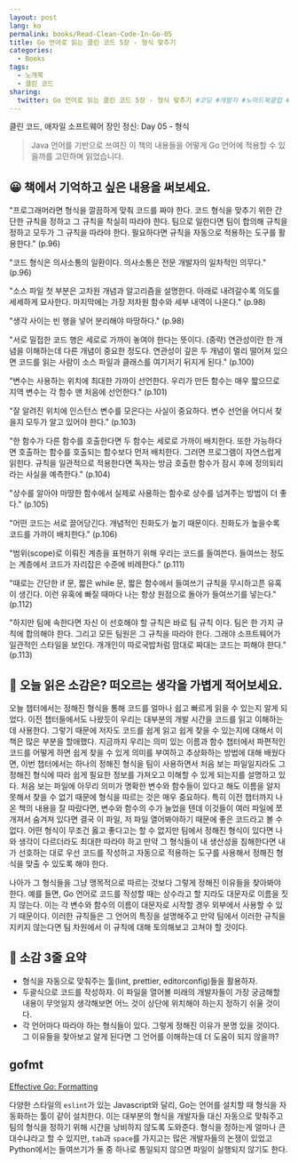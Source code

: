 ```yaml
---
layout: post
lang: ko
permalink: books/Read-Clean-Code-In-Go-05
title: Go 언어로 읽는 클린 코드 5장 - 형식 맞추기
categories:
  - Books
tags:
  - 노개북
  - 클린 코드
sharing:
  twitter: Go 언어로 읽는 클린 코드 5장 - 형식 맞추기 #코딩 #개발자 #노마드북클럽 #노개북
---
```


클린 코드, 애자일 소프트웨어 장인 정신: Day 05 - 형식

> Java 언어를 기반으로 쓰여진 이 책의 내용들을 어떻게 Go 언어에 적용할 수 있을까를 고민하며 읽었습니다.

## 😀 책에서 기억하고 싶은 내용을 써보세요.

"프로그래머라면 형식을 깔끔하게 맞춰 코드를 짜야 한다. 코드 형식을 맞추기 위한 간단한 규칙을 정하고 그 규칙을 착실히 따라야 한다. 팀으로 일한다면 팀이 합의해 규칙을 정하고 모두가 그 규칙을 따라야 한다. 필요하다면 규칙을 자동으로 적용하는 도구를 활용한다." (p.96)

"코드 형식은 의사소통의 일환이다. 의사소통은 전문 개발자의 일차적인 의무다." (p.96)

"소스 파일 첫 부분은 고차원 개념과 알고리즘을 설명한다. 아래로 내려갈수록 의도를 세세하게 묘사한다. 마지막에는 가장 저차원 함수와 세부 내역이 나온다." (p.98)

"생각 사이는 빈 행을 넣어 분리해야 마땅하다." (p.98)

"서로 밀접한 코드 행은 세로로 가까이 놓여야 한다는 뜻이다. (중략) 연관성이란 한 개념을 이해하는데 다른 개념이 중요한 정도다. 연관성이 깊은 두 개념이 멀리 떨어져 있으면 코드를 읽는 사람이 소스 파일과 클래스를 여기저기 뒤지게 된다." (p.100)

"변수는 사용하는 위치에 최대한 가까이 선언한다. 우리가 만든 함수는 매우 짧으므로 지역 변수는 각 함수 맨 처음에 선언한다." (p.101)

"잘 알려진 위치에 인스턴스 변수를 모은다는 사실이 중요하다. 변수 선언을 어디서 찾을지 모두가 알고 있어야 한다." (p.103)

"한 함수가 다른 함수를 호출한다면 두 함수는 세로로 가까이 배치한다. 또한 가능하다면 호출하는 함수를 호출되는 함수보다 먼저 배치한다. 그러면 프로그램이 자연스럽게 읽힌다. 규칙을 일관적으로 적용한다면 독자는 방금 호출한 함수가 잠시 후에 정의되리라는 사실을 예측한다." (p.104)

"상수를 알아야 마땅한 함수에서 실제로 사용하는 함수로 상수를 넘겨주는 방법이 더 좋다." (p.105)

"어떤 코드는 서로 끌어당긴다. 개념적인 친화도가 높기 때문이다. 친화도가 높을수록 코드를 가까이 배치한다." (p.106)

"범위(scope)로 이뤄진 계층을 표현하기 위해 우리는 코드를 들여쓴다. 들여쓰는 정도는 계층에서 코드가 자리잡은 수준에 비례한다." (p.111)

"때로는 간단한 if 문, 짧은 while 문, 짧은 함수에서 들여쓰기 규칙을 무시하고픈 유혹이 생긴다. 이런 유혹에 빠질 때마다 나는 항상 원점으로 돌아가 들여쓰기를 넣는다." (p.112)

"하지만 팀에 속한다면 자신 이 선호해야 할 규칙은 바로 팀 규칙 이다. 팀은 한 가지 규칙에 합의해야 한다. 그리고 모든 팀원은 그 규칙을 따라야 한다. 그래야 소프트웨어가 일관적인 스타일을 보인다. 개개인이 따로국밥처럼 맘대로 짜대는 코드는 피해야 한다." (p.113)

## 🤔 오늘 읽은 소감은? 떠오르는 생각을 가볍게 적어보세요.

오늘 챕터에서는 정해진 형식을 통해 코드를 얼마나 쉽고 빠르게 읽을 수 있는지 알게 되었다. 이전 챕터들에서도 나왔듯이 우리는 대부분의 개발 시간을 코드를 읽고 이해하는데 사용한다. 그렇기 때문에 저자도 코드를 쉽게 읽고 쉽게 찾을 수 있는지에 대해서 이 책은 많은 부분을 할애했다. 지금까지 우리는 의미 있는 이름과 함수 챕터에서 파편적인 코드를 어떻게 하면 쉽게 찾을 수 있게 의미를 부여하고 추상화하는 방법에 대해 배웠다면, 이번 챕터에서는 하나의 정해진 형식을 팀이 사용하면서 처음 보는 파일일지라도 그 정해진 형식에 따라 쉽게 필요한 정보를 가져오고 이해할 수 있게 되는지를 설명하고 있다. 처음 보는 파일에 아무리 의미가 명확한 변수와 함수들이 있다고 해도 이름을 알지 못해서 찾을 수 없기 때문에 형식을 따르는 것은 매우 중요하다. 특히 이전 챕터까지 나온 책의 내용을 잘 따랐다면, 변수와 함수의 수가 늘었을 텐데 이것들이 여러 파일에 쪼개져서 숨겨져 있다면 결국 이 파일, 저 파일 열어봐야하기 때문에 좋은 코드라고 볼 수 없다. 어떤 형식이 무조건 옳고 좋다고는 할 수 없지만 팀에서 정해진 형식이 있다면 나와 생각이 다르더라도 최대한 따라야 하고 만약 그 형식들이 내 생산성을 침해한다면 내가 선호하는 대로 우선 코드를 작성하고 자동으로 적용하는 도구를 사용해서 정해진 형식을 맞출 수 있도록 해야 한다.

나아가 그 형식들을 그냥 맹목적으로 따르는 것보다 그렇게 정해진 이유들을 찾아봐야 한다. 예를 들면, Go 언어로 코드를 작성할 때는 상수라고 할 지라도 대문자로 이름을 짓지 않는다. 이는 각 변수와 함수의 이름이 대문자로 시작할 경우 외부에서 사용할 수 있기 때문이다. 이러한 규칙들은 그 언어의 특징을 설명해주고 만약 팀에서 이러한 규칙을 지키지 않는다면 팀 차원에서 이 규칙에 대해 토의해보고 고쳐야 할 것이다.

## 👀 소감 3줄 요약

- 형식을 자동으로 맞춰주는 툴(lint, prettier, editorconfig)들을 활용하자.
- 두괄식으로 코드를 작성하자. 이 파일을 열어볼 미래의 개발자들이 가장 궁금해할 내용이 무엇일지 생각해보면 어느 것이 상단에 위치해야 하는지 정하기 쉬울 것이다.
- 각 언어마다 따라야 하는 형식들이 있다. 그렇게 정해진 이유가 분명 있을 것이다. 그 이유들을 찾아보고 알게 된다면 그 언어를 이해하는데 더 도움이 되지 않을까?

## gofmt

[Effective Go: Formatting](https://go.dev/doc/effective_go#formatting)

다양한 스타일의 `eslint`가 있는 Javascript와 달리, Go는 언어를 설치할 때 형식을 자동화하는 툴이 같이 설치한다. 이는 대부분의 형식을 개발자들 대신 자동으로 맞춰주고 팀의 형식을 정하기 위해 시간을 낭비하지 않도록 도와준다. 형식을 정하는게 얼마나 큰 대수냐라고 할 수 있지만, `tab`과 `space`를 가지고는 많은 개발자들의 논쟁이 있었고 Python에서는 들여쓰기가 둘 중 하나로 통일되지 않으면 파일이 실행되지 않기도 한다. 